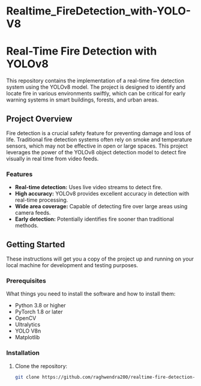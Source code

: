 # Realtime_FireDetection_with-YOLO-V8
# Real-Time Fire Detection with YOLOv8

This repository contains the implementation of a real-time fire detection system using the YOLOv8 model. The project is designed to identify and locate fire in various environments swiftly, which can be critical for early warning systems in smart buildings, forests, and urban areas.

## Project Overview

Fire detection is a crucial safety feature for preventing damage and loss of life. Traditional fire detection systems often rely on smoke and temperature sensors, which may not be effective in open or large spaces. This project leverages the power of the YOLOv8 object detection model to detect fire visually in real time from video feeds.

### Features

- **Real-time detection:** Uses live video streams to detect fire.
- **High accuracy:** YOLOv8 provides excellent accuracy in detection with real-time processing.
- **Wide area coverage:** Capable of detecting fire over large areas using camera feeds.
- **Early detection:** Potentially identifies fire sooner than traditional methods.

## Getting Started

These instructions will get you a copy of the project up and running on your local machine for development and testing purposes.

### Prerequisites

What things you need to install the software and how to install them:

- Python 3.8 or higher
- PyTorch 1.8 or later
- OpenCV
- Ultralytics
- YOLO V8n
- Matplotlib

### Installation

1. Clone the repository:
   ```bash
   git clone https://github.com/raghwendra200/realtime-fire-detection-yolov8.git



